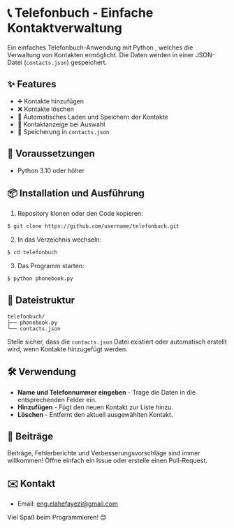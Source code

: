 # 📞 Telefonbuch - Einfache Kontaktverwaltung

Ein einfaches Telefonbuch-Anwendung mit Python , welches die Verwaltung von Kontakten ermöglicht. Die Daten werden in einer JSON-Datei (`contacts.json`) gespeichert.

## ✨ Features

* ➕ Kontakte hinzufügen
* ❌ Kontakte löschen
* 📂 Automatisches Laden und Speichern der Kontakte
* 📝 Kontaktanzeige bei Auswahl
* 💾 Speicherung in `contacts.json`

## 🚀 Voraussetzungen

* Python 3.10 oder höher

## 📦 Installation und Ausführung

1. Repository klonen oder den Code kopieren:

```bash
$ git clone https://github.com/username/telefonbuch.git
```

2. In das Verzeichnis wechseln:

```bash
$ cd telefonbuch
```

3. Das Programm starten:

```bash
$ python phonebook.py
```

## 📂 Dateistruktur

```
telefonbuch/
├── phonebook.py
└── contacts.json
```

Stelle sicher, dass die `contacts.json` Datei existiert oder automatisch erstellt wird, wenn Kontakte hinzugefügt werden.

## 🛠️ Verwendung

* **Name und Telefonnummer eingeben** - Trage die Daten in die entsprechenden Felder ein.
* **Hinzufügen** - Fügt den neuen Kontakt zur Liste hinzu.
* **Löschen** - Entfernt den aktuell ausgewählten Kontakt.

## 🤝 Beiträge

Beiträge, Fehlerberichte und Verbesserungsvorschläge sind immer willkommen! Öffne einfach ein Issue oder erstelle einen Pull-Request.

## ✉️ Kontakt

* Email: eng.elahefayezi@gmail.com

Viel Spaß beim Programmieren! 😊
